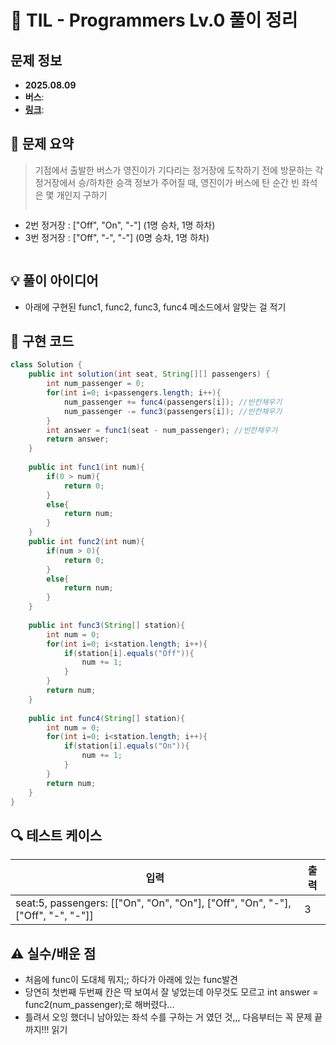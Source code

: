 # 📌 TIL - Programmers Lv.0 풀이 정리

## 문제 정보
- **2025.08.09**
- **버스**: 
- **[링크](https://school.programmers.co.kr/learn/courses/30/lessons/340201)**: 

## 📝 문제 요약
> 기점에서 출발한 버스가 영진이가 기다리는 정거장에 도착하기 전에 방문하는 각 정거장에서 승/하차한 승객 정보가 주어질 때, 영진이가 버스에 탄 순간 빈 좌석은 몇 개인지 구하기
> ```예) - 1번 정거장 : ["On", "On", "On"] (3명 승차, 0명 하차)
- 2번 정거장 : ["Off", "On", "-"] (1명 승차, 1명 하차)
- 3번 정거장 : ["Off", "-", "-"]  (0명 승차, 1명 하차)
  ```

## 💡 풀이 아이디어
- 아래에 구현된 func1, func2, func3, func4 메소드에서 알맞는 걸 적기

## 🧩 구현 코드
```java
class Solution {
    public int solution(int seat, String[][] passengers) {
        int num_passenger = 0;
        for(int i=0; i<passengers.length; i++){
            num_passenger += func4(passengers[i]); //빈칸채우기
            num_passenger -= func3(passengers[i]); //빈칸채우기
        }
        int answer = func1(seat - num_passenger); //빈칸채우기
        return answer;
    }
    
    public int func1(int num){
        if(0 > num){
            return 0;
        }
        else{
            return num;
        }
    }
    public int func2(int num){
        if(num > 0){
            return 0;
        }
        else{
            return num;
        }
    }
    
    public int func3(String[] station){
        int num = 0;
        for(int i=0; i<station.length; i++){
            if(station[i].equals("Off")){
                num += 1;
            }
        }
        return num;
    }
    
    public int func4(String[] station){
        int num = 0;
        for(int i=0; i<station.length; i++){
            if(station[i].equals("On")){
                num += 1;
            }
        }
        return num;
    }
}
```

## 🔍 테스트 케이스
|   입력   | 출력 |
|----------|------|
| seat:5, passengers: [["On", "On", "On"], ["Off", "On", "-"], ["Off", "-", "-"]] |  3  |

## ⚠️ 실수/배운 점
- 처음에 func이 도대체 뭐지;; 하다가 아래에 있는 func발견
- 당연히 첫번째 두번째 칸은 딱 보여서 잘 넣었는데 아무것도 모르고 int answer = func2(num_passenger);로 해버렸다...
- 틀려서 오잉 했더니 남아있는 좌석 수를 구하는 거 였던 것,,, 다음부터는 꼭 문제 끝까지!!! 읽기